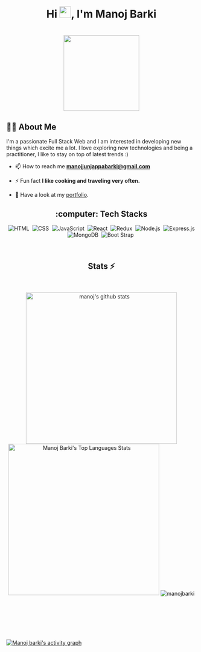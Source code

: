 ### <h1 align="center">Hi <img src="https://raw.githubusercontent.com/MartinHeinz/MartinHeinz/master/wave.gif" width="30px">, I'm Manoj Barki</h1>

<h1 align="center"><a href="#"><img width="200" height="200" src="https://i.imgur.com/799y5A3.png"/></a></h1>

## 🙋‍♂️ About Me

I'm a passionate Full Stack Web  and I am interested in developing new things which excite me a lot. I love exploring new technologies and being a practitioner, I like to stay on top of latest trends :)

- 📫 How to reach me **manojjunjappabarki@gmail.com**

- ⚡ Fun fact **I like cooking and traveling very often.**

- 💬 Have a look at my [portfolio](https://manoj-barki-portpofilo.netlify.app/).

<h2 align="center">:computer: Tech Stacks </h2>

<div align="center">
  
  ![HTML](https://img.shields.io/badge/html5%20-%23E34F26.svg?&style=for-the-badge&logo=html5&logoColor=white)&nbsp;
  ![CSS](https://img.shields.io/badge/css3%20-%231572B6.svg?&style=for-the-badge&logo=css3&logoColor=white)&nbsp;
  ![JavaScript](https://img.shields.io/badge/javascript%20-%23323330.svg?&style=for-the-badge&logo=javascript&logoColor=%23F7DF1E)&nbsp;
  ![React](https://img.shields.io/badge/react%20-%2320232a.svg?&style=for-the-badge&logo=react&logoColor=%2361DAFB)&nbsp;
  ![Redux](https://img.shields.io/badge/redux-%23593d88.svg?&style=for-the-badge&logo=redux&logoColor=white)&nbsp;
  ![Node.js](https://img.shields.io/badge/node.js%20-%2343853D.svg?&style=for-the-badge&logo=node.js&logoColor=white)&nbsp;
  ![Express.js](https://img.shields.io/badge/express.js-%23404d59.svg?style=for-the-badge&logo=express&logoColor=%2361DAFB)
  ![MongoDB](https://img.shields.io/badge/MongoDB-%234ea94b.svg?&style=for-the-badge&logo=mongodb&logoColor=white)&nbsp;
  ![Boot Strap](https://img.shields.io/badge/BootStrap-%234ea94b.svg?&style=for-the-badge&logo=bootstrap&logoColor=white)&nbsp;
 
  
</div> 

<br/>
<h2 align="center">Stats ⚡</h2>
<br>
 
<p display="flex" align="center">
  
  <a href="https://github.com/manojbarkicodee?tab=repositories">
    <img width="400" height="auto"  alt="manoj's github stats" 
         src="https://github-readme-stats.vercel.app/api?username=manojbarkicodee&show_icons=true&theme=algolia&count_private=true" />
  </a> 
  
  
<img alt="Manoj Barki's Top Languages Stats"  src="https://github-readme-stats.vercel.app/api/top-langs/?username=manojbarkicodee&hide=smalltalk&theme=algolia&layout=compact" width="400" />



 
  
  <img align="center" src="https://github-readme-streak-stats.herokuapp.com/?user=manojbarkicodee&hide=smalltalk&theme=algolia&layout=compact" alt="manojbarki" />
</p>

<br/> 


<br>
<br>
<br>
<br>



[![Manoj barki's activity graph](https://activity-graph.herokuapp.com/graph?username=manojbarkicodee&theme=react-dark)](https://github.com/manojbarkicodee/github-readme-activity-graph)














<!--
**manojbarkicodee/manojbarkicodee** is a ✨ _special_ ✨ repository because its `README.md` (this file) appears on your GitHub profile.

Here are some ideas to get you started:

- 🔭 I’m currently working on ...
- 🌱 I’m currently learning ...
- 👯 I’m looking to collaborate on ...
- 🤔 I’m looking for help with ...
- 💬 Ask me about ...
- 📫 How to reach me: ...
- 😄 Pronouns: ...
- ⚡ Fun fact: ...
-->
